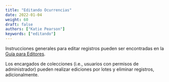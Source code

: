 ```yaml
---
title: "Editando Ocurrencias"
date: 2022-01-04
weight: 60
draft: false
authors: ["Katie Pearson"]
keywords: ["editando"]
---
```


Instrucciones generales para editar registros pueden ser encontradas en la [Guía para Editores](https://biokic.github.io/symbiota-docs/es/editor/edit/).

Los encargados de colecciones (i.e., usuarios con permisos de administrador) pueden realizar ediciones por lotes y eliminar registros, adicionalmente.
